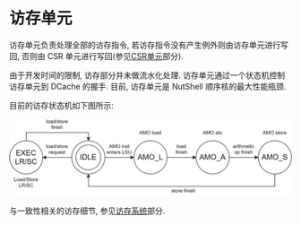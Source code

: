 # 访存单元

访存单元负责处理全部的访存指令, 若访存指令没有产生例外则由访存单元进行写回, 否则由 CSR 单元进行写回(参见[CSR单元](./csr.md)部分).

由于开发时间的限制, 访存部分并未做流水化处理. 访存单元通过一个状态机控制访存单元到 DCache 的握手. 目前, 访存单元是 NutShell 顺序核的最大性能瓶颈.

目前的访存状态机如下图所示:

<img src="pic/MEMFSM-NutShell.png" width="600" />

与一致性相关的访存细节, 参见[访存系统](../系统/mem.md)部分.
